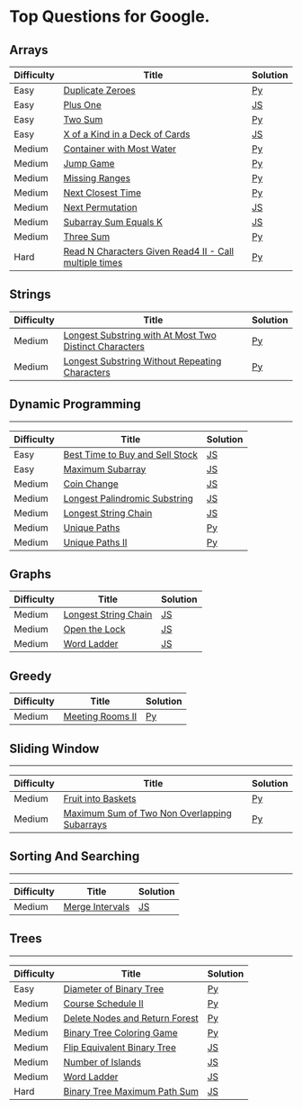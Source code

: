 # Top Questions for Google.

## Arrays
| Difficulty | Title | Solution |
| ---------- | ----- | -------- |
| Easy | [Duplicate Zeroes](https://leetcode.com/problems/duplicate-zeroes/) | [Py](./algorithms/arrays/duplicate-zeroes.py) |
| Easy | [Plus One](https://leetcode.com/problems/plus-one/) | [JS](./algorithms/arrays/plus-one.js) |
| Easy | [Two Sum](https://leetcode.com/problems/two-sum/) | [Py](./algorithms/arrays/two-sum.py) |
| Easy | [X of a Kind in a Deck of Cards](https://leetcode.com/problems/x-of-a-kind-in-a-deck-of-cards/) | [JS](./algorithms/arrays/x-of-a-kind-in-a-deck-of-cards.js) |
| Medium | [Container with Most Water](https://leetcode.com/problems/container-with-most-water/) | [Py](./algorithms/arrays/container-with-most-water.py) |
| Medium | [Jump Game](https://leetcode.com/problems/jump-game/) | [Py](./algorithms/arrays/jump-game.py) |
| Medium | [Missing Ranges](https://leetcode.com/problems/next-permutation/) | [Py](./algorithms/arrays/missing-ranges.py) |
| Medium | [Next Closest Time](https://leetcode.com/problems/next-closest-time/) | [Py](./algorithms/arrays/next-closest-time.py) |
| Medium | [Next Permutation](https://leetcode.com/problems/next-permutation/) | [JS](./algorithms/arrays/next-permutation.js) |
| Medium | [Subarray Sum Equals K](https://leetcode.com/problems/subarray-sum-equals-k/) | [JS](./arrays/subarray-sum-equals-k.js) |
| Medium | [Three Sum](https://leetcode.com/problems/3sum/) | [Py](./algorithms/arrays/3sum.py) |
| Hard | [Read N Characters Given Read4 II - Call multiple times](https://leetcode.com/problems/read-n-characters-given-read4-ii-call-multiple-times/) | [Py](./algorithms/arrays/read-n-characters-given-read4-ii-call-multiple-times.py) |

## Strings

| Difficulty | Title | Solution |
| ---------- | ----- | -------- |
| Medium | [Longest Substring with At Most Two Distinct Characters](https://leetcode.com/problems/longest-substring-with-at-most-two-distinct-characters/) | [Py](./algorithms/strings/longest-substring-with-at-most-two-distinct-characters.py) |
| Medium | [Longest Substring Without Repeating Characters](https://leetcode.com/problems/longest-substring-without-repeating-characters/) | [Py](./algorithms/strings/longest-substring-without-repeating-characters.py) |

## Dynamic Programming
--------

| Difficulty | Title | Solution |
| ---------- | ----- | -------- |
| Easy | [Best Time to Buy and Sell Stock](https://leetcode.com/problems/best-time-to-buy-and-sell-stock/) | [JS](./algorithms/dynamic-programming/best-time-to-buy-and-sell-stock.js) |
| Easy | [Maximum Subarray](https://leetcode.com/problems/maximum-subarray/) | [JS](./algorithms/dynamic-programming/maximum-subarray.js) |
| Medium | [Coin Change](https://leetcode.com/problems/coin-change/) | [JS](./algorithms/dynamic-programming/coin-change.js) |
| Medium | [Longest Palindromic Substring](https://leetcode.com/problems/longest-palindromic-substring/) | [JS](./algorithms/dynamic-programming/longest-palindromic-substring.js) |
| Medium | [Longest String Chain](https://leetcode.com/problems/longest-string-chain/) | [JS](./algorithms/dynamic-programming/longest-string-chain.js) |
| Medium | [Unique Paths](https://leetcode.com/problems/unique-paths/) | [Py](./algorithms/dynamic-programming/unique-paths.py) |
| Medium | [Unique Paths II](https://leetcode.com/problems/unique-paths-ii/) | [Py](./algorithms/dynamic-programming/unique-paths-ii.py) |

## Graphs
| Difficulty | Title | Solution |
| ---------- | ----- | -------- |
| Medium | [Longest String Chain](https://leetcode.com/problems/longest-string-chain/) | [JS](./algorithms/graphs/longest-string-chain.js) |
| Medium | [Open the Lock](https://leetcode.com/problems/open-the-lock/) | [JS](./algorithms/graphs/open-the-lock.js) |
| Medium | [Word Ladder](https://leetcode.com/problems/word-ladder/) | [JS](./algorithms/graphs/word-ladder.js) |

## Greedy
| Difficulty | Title | Solution |
| ---------- | ----- | -------- |
| Medium | [Meeting Rooms II](https://leetcode.com/problems/meeting-rooms-ii/) | [Py](./algorithms/graphs/meeting-rooms-ii.py) |


## Sliding Window
--------

| Difficulty | Title | Solution |
| ---------- | ----- | -------- |
| Medium | [Fruit into Baskets](https://leetcode.com/problems/fruit-into-baskets/) | [Py](./algorithms/sliding-window/fruit-into-baskets.py) |
| Medium | [Maximum Sum of Two Non Overlapping Subarrays](https://leetcode.com/problems/maximum-sum-of-two-non-overlapping-subarrays/) | [Py](./algorithms/sliding-window/maximum-sum-of-two-non-overlapping-subarrays.py) |

## Sorting And Searching
--------

| Difficulty | Title | Solution |
| ---------- | ----- | -------- |
| Medium | [Merge Intervals](https://leetcode.com/problems/merge-intervals/) | [JS](./algorithms/sorting-and-searching/merge-intervals.js) |


## Trees
--------

| Difficulty | Title | Solution |
| ---------- | ----- | -------- |
| Easy | [Diameter of Binary Tree](https://leetcode.com/problems/diameter-of-binary-tree/) | [Py](./algorithms/trees/diameter-of-binary-tree.py) |
| Medium | [Course Schedule II](https://leetcode.com/problems/course-schedule-ii/) | [Py](./algorithms/trees/course-schedule-ii.py) |
| Medium | [Delete Nodes and Return Forest](https://leetcode.com/problems/delete-nodes-and-return-forest/) | [Py](./algorithms/trees/delete-nodes-and-return-forest.py) |
| Medium | [Binary Tree Coloring Game](https://leetcode.com/problems/binary-tree-coloring-game/) | [Py](./algorithms/trees/binary-tree-coloring-game.py) |
| Medium | [Flip Equivalent Binary Tree](https://leetcode.com/problems/flip-equivalent-binary-trees/) | [JS](./algorithms/trees/flip-equivalent-binary-trees.js) |
| Medium | [Number of Islands](https://leetcode.com/problems/number-of-islands/) | [JS](./algorithms/trees/number-of-islands.js) |
| Medium | [Word Ladder](https://leetcode.com/problems/word-ladder/) | [JS](./algorithms/trees/word-ladder.js) |
| Hard | [Binary Tree Maximum Path Sum](https://leetcode.com/problems/binary-tree-maximum-path-sum/) | [JS](./algorithms/trees/binary-tree-maximum-path-sum.js) |
